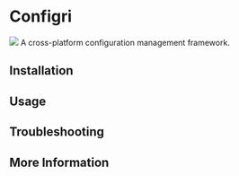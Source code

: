 # Configri
![](https://github.com/inimitable/configri/workflows/Pytest%20on%20Linux/badge.svg)
A cross-platform configuration management framework.

## Installation

## Usage

## Troubleshooting

## More Information
